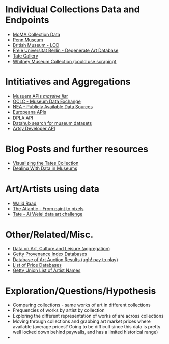 Individual Collections Data and Endpoints
=============================

- [MoMA Collection Data](https://github.com/MuseumofModernArt/collection)
- [Penn Museum](http://www.penn.museum/collections/data.php)
- [British Museum - LOD](http://collection.britishmuseum.org/)
- [Freie Universitat Berlin - Degenerate Art Database](http://www.geschkult.fu-berlin.de/en/e/db_entart_kunst/datenbank/index.html)
- [Tate Gallery](https://github.com/tategallery/collection)
- [Whitney Museum Collection (could use scraping)](http://collection.whitney.org/)

Intitiatives and Aggregations
=============================

- [Musuem APIs _massive list_](http://museum-api.pbworks.com/w/page/21933420/Museum%C2%A0APIs)
- [OCLC - Museum Data Exchange](http://www.oclc.org/research/activities/museumdata.html)
- [NEA - Publicly Available Data Sources](https://www.arts.gov/grants-organizations/research-art-works/publicly-available-data-sources)
- [Europeana APIs](http://labs.europeana.eu/api)
- [DPLA API](http://dp.la/info/developers/codex/)
- [Datahub search for museum datasets](https://datahub.io/dataset?tags=museum)
- [Artsy Developer API](https://developers.artsy.net/)

Blog Posts and further resources
================================

- [Visualizing the Tates Collection](http://museumtwo.blogspot.com/2013/11/visualizing-tates-collection-what-open.html)
- [Dealing With Data in Museums](http://www.hugeinc.com/ideas/perspective/dealing-with-data-in-museums)

Art/Artists using data
======================

- [Walid Raad](http://www.moma.org/calendar/exhibitions/1493)
- [The Atlantic - From paint to pixels](http://www.theatlantic.com/entertainment/archive/2015/05/the-rise-of-the-data-artist/392399/)
- [Tate - Ai Weiei data art challenge](http://www.thespace.org/artwork/view/tatehackprojects)

Other/Related/Misc.
===================

- [Data on Art, Culture and Leisure (aggregation)](http://dss.princeton.edu/cgi-bin/dataresources/newdataresources.cgi?term=38)
- [Getty Provenance Index Databases](http://www.getty.edu/research/tools/provenance/search.html)
- [Database of Art Auction Results (ugh! pay to play)](https://www.artnet.com/price-database/)
- [List of Price Databases](http://nylibrary.sothebysinstitute.com/rr_eresources_pricedb.html)
- [Getty Union List of Artist Names](http://www.getty.edu/research/tools/vocabularies/ulan/)

Exploration/Questions/Hypothesis
================================

- Comparing collections - same works of art in different collections 
- Frequencies of works by artist by collection
- Exploring the different representation of works of are across collections 
- Moving through collections and grabbing art market prices where available (average prices? Going to be difficult since this data is pretty well locked down behind paywalls, and has a limited historical range)
- 